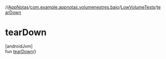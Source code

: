 //[AppNotas](../../../index.md)/[com.example.appnotas.volumenestres.bajo](../index.md)/[LowVolumeTests](index.md)/[tearDown](tear-down.md)

# tearDown

[androidJvm]\
fun [tearDown](tear-down.md)()
